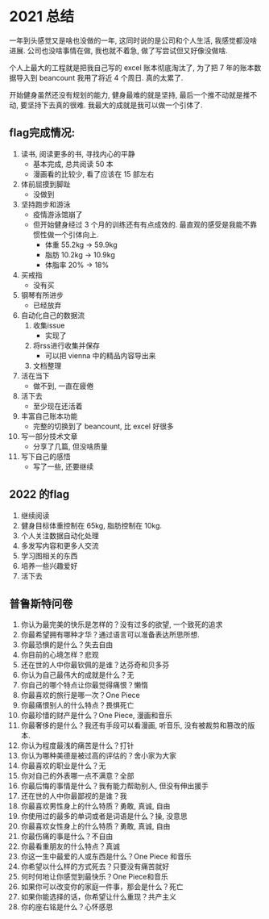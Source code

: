 # 2021 总结

一年到头感觉又是啥也没做的一年, 这同时说的是公司和个人生活, 我感觉都没啥进展. 公司也没啥事情在做, 我也就不着急, 做了写尝试但又好像没做啥.

个人上最大的工程就是把我自己写的 excel 账本彻底淘汰了, 为了把 7 年的账本数据导入到 beancount 我用了将近 4 个周日. 真的太累了.

开始健身虽然还没有规划的能力, 健身最难的就是坚持, 最后一个推不动就是推不动, 要坚持下去真的很难. 我最大的成就是我可以做一个引体了.

## flag完成情况:
1. 读书, 阅读更多的书, 寻找内心的平静
    * 基本完成, 总共阅读 50 本
    * 漫画看的比较少, 看了应该在 15 部左右
2. 体前屈摸到脚趾
    * 没做到
3. 坚持跑步和游泳
    * 疫情游泳馆崩了
    * 但开始健身经过 3 个月的训练还有有点成效的. 最直观的感受是我能不靠惯性做一个引体向上.
        * 体重 55.2kg \-\> 59.9kg
        * 脂肪 10.2kg \-\> 10.9kg
        * 体脂率 20% \-\> 18%
4. 买戒指
    * 没有买
5. 钢琴有所进步
    * 已经放弃
6. 自动化自己的数据流
    1. 收集issue
        * 实现了
    2. 将rss进行收集并保存
        * 可以把 vienna 中的精品内容导出来
    3. 文档整理
7. 活在当下
    * 做不到, 一直在疲倦
8. 活下去
    * 至少现在还活着
9. 丰富自己账本功能
    * 完整的切换到了 beancount, 比 excel 好很多
10. 写一部分技术文章
    * 分享了几篇, 但没啥质量
11. 写下自己的感悟
    * 写了一些, 还要继续

## 2022 的flag

1. 继续阅读
2. 健身目标体重控制在 65kg, 脂肪控制在 10kg.
3. 个人关注数据自动化处理
4. 多发写内容和更多人交流
5. 学习图相关的东西
6. 培养一些兴趣爱好
7. 活下去

## 普鲁斯特问卷
1. 你认为最完美的快乐是怎样的？没有过多的欲望, 一个致死的追求
2. 你最希望拥有哪种才华？通过语言可以准备表达所思所想.
3. 你最恐惧的是什么？失去自由
4. 你目前的心境怎样？悲观
5. 还在世的人中你最钦佩的是谁？达芬奇和贝多芬
6. 你认为自己最伟大的成就是什么？无
7. 你自己的哪个特点让你最觉得痛恨？懒惰
8. 你最喜欢的旅行是哪一次？One Piece
9. 你最痛恨别人的什么特点？畏惧死亡
10. 你最珍惜的财产是什么？One Piece, 漫画和音乐
11. 你最奢侈的是什么？我还有手段可以看漫画, 听音乐, 没有被裁剪和篡改的版本.
12. 你认为程度最浅的痛苦是什么？打针
13. 你认为哪种美德是被过高的评估的？舍小家为大家
14. 你最喜欢的职业是什么？无
15. 你对自己的外表哪一点不满意？全部
16. 你最后悔的事情是什么？我有能力帮助别人, 但没有伸出援手
17. 还在世的人中你最鄙视的是谁？我
18. 你最喜欢男性身上的什么特质？勇敢, 真诚, 自由
19. 你使用过的最多的单词或者是词语是什么？操, 没意思
20. 你最喜欢女性身上的什么特质？勇敢, 真诚, 自由
21. 你最伤痛的事是什么？不自由
22. 你最看重朋友的什么特点？真诚
23. 你这一生中最爱的人或东西是什么？One Piece 和音乐
24. 你希望以什么样的方式死去？只要没有痛苦就好
25. 何时何地让你感觉到最快乐？One Piece和音乐
26. 如果你可以改变你的家庭一件事，那会是什么？死亡
27. 如果你能选择的话，你希望让什么重现？共产主义
28. 你的座右铭是什么？心怀感恩
